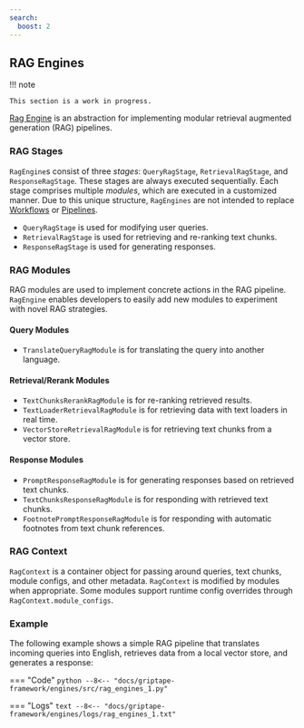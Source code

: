 ```yaml
---
search:
  boost: 2
---
```


## RAG Engines

!!! note

    This section is a work in progress.

[Rag Engine](../../reference/griptape/engines/rag/index.md) is an abstraction for implementing modular retrieval augmented generation (RAG) pipelines.

### RAG Stages

`RagEngine`s consist of three _stages_: `QueryRagStage`, `RetrievalRagStage`, and `ResponseRagStage`. These stages are always executed sequentially. Each stage comprises multiple _modules_, which are executed in a customized manner. Due to this unique structure, `RagEngines` are not intended to replace [Workflows](../structures/workflows.md) or [Pipelines](../structures/pipelines.md).

- `QueryRagStage` is used for modifying user queries.
- `RetrievalRagStage` is used for retrieving and re-ranking text chunks.
- `ResponseRagStage` is used for generating responses.

### RAG Modules

RAG modules are used to implement concrete actions in the RAG pipeline. `RagEngine` enables developers to easily add new modules to experiment with novel RAG strategies.

#### Query Modules

- `TranslateQueryRagModule` is for translating the query into another language.

#### Retrieval/Rerank Modules

- `TextChunksRerankRagModule` is for re-ranking retrieved results.
- `TextLoaderRetrievalRagModule` is for retrieving data with text loaders in real time.
- `VectorStoreRetrievalRagModule` is for retrieving text chunks from a vector store.

#### Response Modules

- `PromptResponseRagModule` is for generating responses based on retrieved text chunks.
- `TextChunksResponseRagModule` is for responding with retrieved text chunks.
- `FootnotePromptResponseRagModule` is for responding with automatic footnotes from text chunk references.

### RAG Context

`RagContext` is a container object for passing around queries, text chunks, module configs, and other metadata. `RagContext` is modified by modules when appropriate. Some modules support runtime config overrides through `RagContext.module_configs`.

### Example

The following example shows a simple RAG pipeline that translates incoming queries into English, retrieves data from a local vector store, and generates a response:

=== "Code"
    ```python
    --8<-- "docs/griptape-framework/engines/src/rag_engines_1.py"
    ```

=== "Logs"
    ```text
    --8<-- "docs/griptape-framework/engines/logs/rag_engines_1.txt"
    ```

